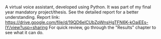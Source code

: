 A virtual voice assistant, developed using Python. It was part of my final year mandatory project/thesis. See the detailed report for a better understanding. 
Report link: https://drive.google.com/file/d/19QD6elCUbZpWnsHgTFN6K-kOaiEEs-lY/view?usp=sharing
For quick review, go through the "Results" chapter to see what it can do.


